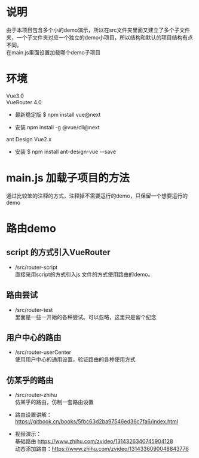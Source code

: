 # 说明
由于本项目包含多个小的demo演示，所以在src文件夹里面又建立了多个子文件夹，一个子文件夹对应一个独立的demo小项目，所以结构和默认的项目结构有点不同。  
在main.js里面设置加载哪个demo子项目

# 环境
Vue3.0  
VueRouter 4.0  
* 最新稳定版
$ npm install vue@next

* 安装 
npm install -g @vue/cli@next

ant Design Vue2.x
* 安装 
$ npm install ant-design-vue --save


# main.js 加载子项目的方法
通过比较笨的注释的方式，注释掉不需要运行的demo，只保留一个想要运行的demo

# 路由demo

## script 的方式引入VueRouter
* /src/router-script  
直接采用script的方式引入js 文件的方式使用路由的demo。

## 路由尝试
* /src/router-test   
里面是一些一开始的各种尝试。可以忽略，这里只是留个纪念

## 用户中心的路由 
* /src/router-userCenter  
使用用户中心的通用设置，验证路由的各种使用方式
 

## 仿某乎的路由 
* /src/router-zhihu  
仿某乎的路由，仿制一套路由设置  

* 路由设置讲解：
https://gitbook.cn/books/5fbc63d2ba97546ed36c7fa6/index.html 

* 视频演示：  
基础路由 https://www.zhihu.com/zvideo/1314326340745904128  
动态添加路由：https://www.zhihu.com/zvideo/1314336090048843776 